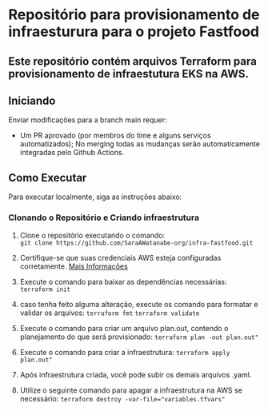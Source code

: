 # Repositório para provisionamento de infraesturura para o projeto Fastfood

## Este repositório contém arquivos Terraform para provisionamento de infraestutura EKS na AWS.


## Iniciando

Enviar modificações para a branch main requer:

- Um PR aprovado (por membros do time e alguns serviços automatizados);
No merging todas as mudanças serão automaticamente integradas pelo Github Actions.

## Como Executar 
Para executar localmente, siga as instruções abaixo:

### Clonando o Repositório e Criando infraestrutura

1. Clone o repositório executando o comando:  
`git clone https://github.com/SaraAWatanabe-org/infra-fastfood.git`

2. Certifique-se que suas credenciais AWS esteja configuradas corretamente. [Mais Informações](https://registry.terraform.io/providers/hashicorp/aws/latest/docs)

3. Execute o comando para baixar as dependências necessárias:
`terraform init`

4. caso tenha feito alguma alteração, execute os comando para formatar e validar os arquivos:
`terraform fmt`
`terraform validate`

5. Execute o comando para criar um arquivo plan.out, contendo o planejamento do que será provisionado:
`terraform plan -out plan.out" `

6. Execute o comando para criar a infraestrutura:
`terraform apply plan.out" `

7. Após infraestrutura criada, você pode subir os demais arquivos .yaml.

8. Utilize o seguinte comando para apagar a infraestrutura na AWS se necessário:
`terraform destroy -var-file="variables.tfvars" `


